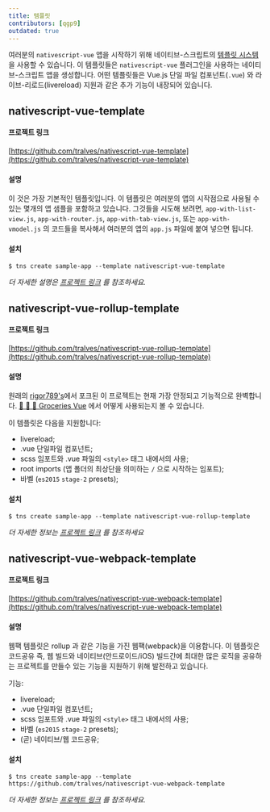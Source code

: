 ```yaml
---
title: 템플릿
contributors: [qgp9]
outdated: true
---
```


여러분의 `nativescript-vue` 앱을 시작하기 위해 네이티브-스크립트의 [템플릿 시스템](https://docs.nativescript.org/tooling/app-templates)을 사용할 수 있습니다. 이 템플릿들은 `nativescript-vue` 플러그인을 사용하는 네이티브-스크립트 앱을 생성합니다. 어떤 템플릿들은 Vue.js 단일 파일 컴포넌트(`.vue`) 와 라이브-리로드(livereload) 지원과 같은 추가 기능이 내장되어 있습니다.

## nativescript-vue-template

#### 프로젝트 링크

[https://github.com/tralves/nativescript-vue-template](https://github.com/tralves/nativescript-vue-template)

#### 설명

이 것은 가장 기본적인 템플릿입니다. 이 템플릿은 여러분의 앱의 시작점으로 사용될 수 있는 몇개의 앱 샘플을 포함하고 있습니다. 그것들을 시도해 보려면, `app-with-list-view.js`, `app-with-router.js`, `app-with-tab-view.js`, 또는 `app-with-vmodel.js` 의 코드들을 복사해서 여러분의 앱의 `app.js` 파일에 붙여 넣으면 됩니다.

#### 설치

```shell
$ tns create sample-app --template nativescript-vue-template
```

*더 자세한 설명은 [프로젝트 링크](https://github.com/tralves/nativescript-vue-template) 를 참조하세요.*

## nativescript-vue-rollup-template

#### 프로젝트 링크

[https://github.com/tralves/nativescript-vue-rollup-template](https://github.com/tralves/nativescript-vue-rollup-template)

#### 설명
원래의 [rigor789's](https://github.com/rigor789/nativescript-vue-rollup-template)에서 포크된 이 프로젝트는 현재 가장 안정되고 기능적으로 완벽합니다. [🍏 🍍 🍓 Groceries Vue](https://github.com/tralves/groceries-ns-vue) 에서 어떻게 사용되는지 볼 수 있습니다.

이 템플릿은 다음을 지원합니다:

- livereload;
- .vue 단일파일 컴포넌트;
- scss 임포트와 .vue 파일의 `<style>` 태그 내에서의 사용;
- root imports (앱 폴더의 최상단을 의미하는 `/` 으로 시작하는 임포트);
- 바벨 (`es2015`  `stage-2` presets);

#### 설치

```shell
$ tns create sample-app --template nativescript-vue-rollup-template
```

*더 자세한 정보는 [프로젝트 링크](https://github.com/tralves/nativescript-vue-rollup-template) 를 참조하세요*

## nativescript-vue-webpack-template

#### 프로젝트 링크

[https://github.com/tralves/nativescript-vue-webpack-template](https://github.com/tralves/nativescript-vue-webpack-template)

#### 설명

웹팩 템플릿은 rollup 과 같은 기능을 가진 웹팩(webpack)을 이용합니다.
이 템플릿은 코드공유 즉, 웹 빌드와 네이티브(안드로이드/iOS) 빌드간에 최대한 많은 로직을 공유하는 프로젝트를 만들수 있는 기능을 지원하기 위해 발전하고 있습니다.


 기능:

- livereload;
- .vue 단일파일 컴포넌트;
- scss 임포트와 .vue 파일의 `<style>` 태그 내에서의 사용;
- 바벨 (`es2015`  `stage-2` presets);
- (곧) 네이티브/웹 코드공유;

#### 설치

```shell
$ tns create sample-app --template https://github.com/tralves/nativescript-vue-webpack-template
```

*더 자세한 정보는 [프로젝트 링크](https://github.com/tralves/nativescript-vue-webpack-template) 를 참조하세요.*
